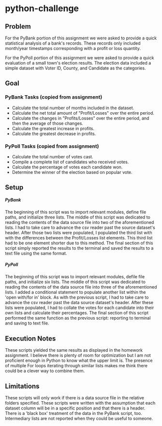 # python-challenge

## Problem
For the PyBank portion of this assignment we were asked to provide a quick statistical analysis of a bank's records. These records only included month/year timestamps corresponding with a profit or loss quantity.

For the PyPoll portion of this assignment we were asked to provide a quick evaluation of a small town's election results. The election data included a simple dataset with Voter ID, County, and Candidate as the categories.

## Goal
### PyBank Tasks (copied from assignment)
* Calculate the total number of months included in the dataset.
* Calculate the net total amount of "Profit/Losses" over the entire period.
* Calculate the changes in "Profits/Losses" over the entire period, and then the average of those changes.
* Calculate the greatest increase in profits.
* Calculate the greatest decrease in profits.
### PyPoll Tasks (copied from assignment)
* Calculate the total number of votes cast.
* Compile a complete list of candidates who received votes.
* Calculate the percentage of votes each candidate won.
* Determine the winner of the election based on popular vote.

## Setup
##### PyBank
The beginning of this script was to import relevant modules, define file paths, and initialize three lists. The middle of this script was dedicated to reading the contents of the data source file into two of the aforementioned lists. I had to take care to advance the csv reader past the source dataset's header. After those two lists were populated, I populated the third list with with the differences between the Profit/Losses list elements. This third list had to be one element shorter due to this method. The final section of this script simply reported the results to the terminal and saved the results to a text file using the same format.

##### PyPoll
The beginning of this script was to import relevant modules, defile file paths, and initialize six lists. The middle of this script was dedicated to reading the contents of the data source file into three of the aforementioned lists. I added a conditional statement to populate another list within the 'open with/for in' block. As with the previous script, I had to take care to advance the csv reader past the data source dataset's header. After these lists were populated, I had to collate the votes for each candidate into their own lists and calculate their percentages. The final section of this script performed the same function as the previous script: reporting to terminal and saving to text file.

## Execution Notes
These scripts yielded the same results as displayed in the homework assignment. I believe there is plenty of room for optimization but I am not proficient enough in Python to know what the upper limit is. The presence of multiple For loops iterating through similar lists makes me think there could be a clever way to combine them.

## Limitations
These scripts will only work if there is a data source file in the relative folders specified. These scripts were written with the assumption that each dataset column will be in a specific position and that there is a header. There is a 'black box' treatment of the data in the PyBank script, too. Intermediary lists are not reported when they could be useful to someone.